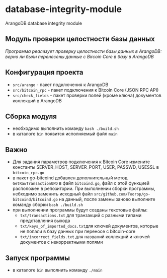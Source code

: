 # database-integrity-module
ArangoDB database integrity module

## Модуль проверки целостности базы данных
*Программа реализует проверку целостности базы данных в ArangoDB: верно ли были перенесены данные с Bircoin Core в базу в ArangoDB*

## Конфигурация проекта
- `src/arango` - пакет подключения к ArangoDB
- `src/bitcoin_rpc` - пакет подключения к Bitcoin Core (JSON RPC API)
- `src/check_fields` - пакет проверки полей (кроме ключа) документов коллекций в ArangoDB

## Сборка модуля
- необходимо выполнить команду `bash ./build.sh`
- в каталоге `bin` появится исполняемый файл `main`

## Важно
- Для задания параметров подключения к Bitcoin Core измените константы SERVER_HOST, SERVER_PORT, USER, PASSWD, USESSL в `bitcoin_rpc.go`	
- в пакет go-bitcoind добавлен дополнительный метод `GetRawTransactionUPD` в файл `bitcoind.go`, файл с этой функцией расположен в репозитории. При выполнении сборки программы, небходимо заменить исходный файл `src/github.com/Toorop/go-bitcoind/bitcoind.go` на данный, после замены заново выполните команду сборки `bash ./build.sh`
- при выполнении программы будут созданы текстовые файлы:
    - `txt/transactions.txt` для транзакций с разными типами представления выхода
    - `txt/keys_of_imported_docs.txt`для ключей документов, которые не попали в базу данных при переносе с bitcoin-core
    - `txt/incorrect_fields.txt` для названий коллекций и ключей документов с некорректными полями

## Запуск программы
- в каталоге `bin` выполнить команду `./main`


